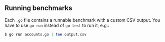 ## Running benchmarks

Each `.go` file contains a runnable benchmark with a custom CSV output. You have to use `go run` instead of `go test` to run it, e.g.:

```sh
$ go run accounts.go | tee output.csv
```

